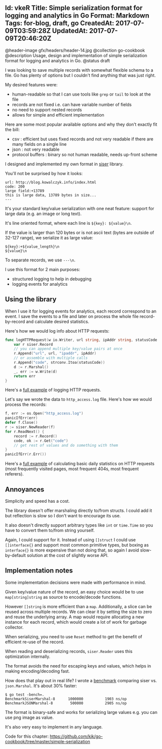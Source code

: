 Id: vkeR
Title: Simple serialization format for logging and analytics in Go
Format: Markdown
Tags: for-blog, draft, go
CreatedAt: 2017-07-09T03:59:28Z
UpdatedAt: 2017-07-09T20:46:20Z
--------------
@header-image gfx/headers/header-14.jpg
@collection go-cookbook
@description Usage, design and implementation of simple serialization format for logging and analytics in Go.
@status draft

I was looking to save multiple records with somewhat flexible schema to a file. Go has plenty of options but I couldn't find anything that was just right.

My desired features were:
* human-readable so that I can use tools like `grep` or `tail` to look at the file
* records are not fixed i.e. can have variable number of fields
* no need to support nested records
* allows for simple and efficient implementation

Here are some most popular available options and why they don't exactly fit the bill:
* csv : efficient but uses fixed records and not very readable if there are many fields on a single line
* json : not very readable
* protocol buffers : binary so not human readable, needs up-front scheme

I designed and implemented my own format in [siser](https://github.com/kjk/siser) library. 

You'll not be surprised by how it looks:

```
url: http://blog.kowalczyk.info/index.html
code: 200
large field:+13789
this is large data, 13789 bytes in size...
---
```

It's your standard key/value serialization with one neat feature: support for large data (e.g. an image or long text).

It's line oriented format, where each line is `${key}: ${value}\n`.

If the value is larger than 120 bytes or is not ascii text (bytes are outside of 32-127 range), we serialize it as large value:
```
${key}:+${value_length}\n
${value}\n
```

To separate records, we use `---\n`.

I use this format for 2 main purposes:
* structured logging to help in debugging
* logging events for analytics

## Using the library

When I use it for logging events for analytics, each record correspond to an event. I save the events to a file and later on process the whole file record-by-record and calculate desired statistics.

Here's how we would log info about HTTP requests:
```go
func logHTTPRequest(w io.Writer, url string, ipAddr string, statusCode int) error {
	var r siser.Record
	// you can append multiple key/value pairs at once
	r.Append("url", url, "ipaddr", ipAddr)
	// or assemble with multiple calls
	r.Append("code", strconv.Itoa(statusCode))
	d := r.Marshal()
	_, err := w.Write(d)
	return err
}
```

Here's a [full example](https://github.com/kjk/blog/blob/b18317d3dbde1d21745aaea615d952f2c2e158c8/visitor_analytics.go#L309) of logging HTTP requests.

Let's say we wrote the data to `http_access.log` file. Here's how we would process the records:
```go
f, err := os.Open("http_access.log")
panicIfErr(err)
defer f.Close()
r := siser.NewReader(f)
for r.ReadNext() {
	record := r.Record()
	code, ok := r.Get("code")
	// get rest of values and do something with them
}
panicIfErr(r.Err())
```

Here's a [full example](https://github.com/kjk/blog/blob/b18317d3dbde1d21745aaea615d952f2c2e158c8/visitor_analytics.go#L108) of calculating basic daily statistics on HTTP requests (most frequently visited pages, most frequent 404s, most frequent referers).

## Annoyances

Simplicity and speed has a cost.

The library doesn't offer marshaling directly to/from structs. I could add it but reflection is slow so I don't want to encourage its use.

It also doesn't directly support arbitrary types like `int` or `time.Time` so you have to convert them to/from string yourself.

Again, I could support for it. Instead of using `[]struct` I could use `[]interface{}` and support most common primitive types, but boxing as `interface{}` is more expensive than not doing that, so again I avoid slow-by-default solution at the cost of slightly worse API.

## Implementation notes

Some implementation decisions were made with performance in mind.

Given key/value nature of the record, an easy choice would be to use `map[string]string` as source to encode/decode functions.

However `[]string` is more efficient than a `map`. Additionally, a slice can be reused across multiple records. We can clear it by setting the size to zero and reuse the underlying array. A map would require allocating a new instance for each record, which would create a lot of work for garbage collector.

When serializing, you need to use `Reset` method to get the benefit of efficient re-use of the record.

When reading and deserializing records, `siser.Reader` uses this optimization internally.

The format avoids the need for escaping keys and values, which helps in making encoding/decoding fast. 

How does that play out in real life? I wrote a [benchmark](https://github.com/kjk/siser/blob/293341408be76f2b40b3f64b2c78de61bb3a887e/serialize_test.go#L132) comparing siser vs. `json.Marshal`. It's about 30% faster:
```
$ go test -bench=.
BenchmarkSiserMarshal-8   	 1000000	      1903 ns/op
BenchmarkJSONMarshal-8    	  500000	      2905 ns/op
```

The format is binary-safe and works for serializing large values e.g. you can use png image as value.

It's also very easy to implement in any language.

Code for this chapter: https://github.com/kjk/go-cookbook/tree/master/simple-serialization
